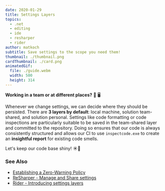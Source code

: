 ```yaml
---
date: 2020-01-29
title: Settings Layers
topics:
  - .net
  - editing
  - ide
  - resharper
  - rider
author: matkoch
subtitle: Save settings to the scope you need them!
thumbnail: ./thumbnail.png
cardThumbnail: ./card.png
animatedGif:
  file: ./guide.webm
  width: 500
  height: 314
---
```

**Working in a team or at different places?** 👥 🖥

Whenever we change settings, we can decide where they should be persisted. There are **3 layers by default**: local machine, solution team-shared, and solution personal. Settings like code formatting or code inspections are particularly suitable to be saved in the team-shared layer and committed to the repository. Doing so ensures that our code is always consistently structured and allows our CI to use `inspectcode.exe` to create an **insightful report** for existing code smells.

Let's keep our code base shiny! ☀️🌈

### See Also
- [Establishing a Zero-Warning Policy](https://blog.jetbrains.com/dotnet/2016/10/04/establishing-a-zero-warning-policy-with-resharpers-solution-wide-analysis/)
- [ReSharper - Manage and Share settings](https://www.jetbrains.com/help/resharper/Sharing_Configuration_Options.html)
- [Rider - Introducing settings layers](https://blog.jetbrains.com/dotnet/2017/02/20/rider-eap-update-code-style-settings-layers/)
